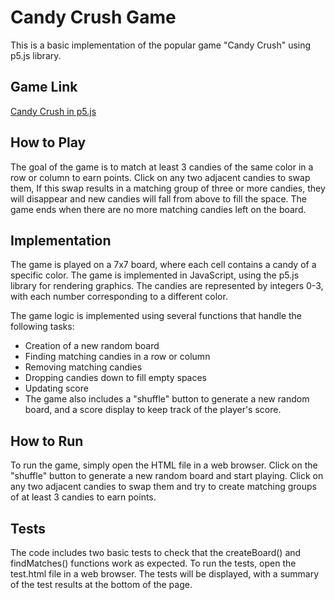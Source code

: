 # Candy Crush Game
This is a basic implementation of the popular game "Candy Crush" using p5.js library.

## Game Link
[Candy Crush in p5.js](https://candy-crush-p5.netlify.app/)

## How to Play

The goal of the game is to match at least 3 candies of the same color in a row or column to earn points.
Click on any two adjacent candies to swap them, If this swap results in a matching group of three or more candies, they will disappear and new candies will fall from above to fill the space.
The game ends when there are no more matching candies left on the board.

## Implementation

The game is played on a 7x7 board, where each cell contains a candy of a specific color.
The game is implemented in JavaScript, using the p5.js library for rendering graphics.
The candies are represented by integers 0-3, with each number corresponding to a different color.

The game logic is implemented using several functions that handle the following tasks:
- Creation of a new random board
- Finding matching candies in a row or column
- Removing matching candies
- Dropping candies down to fill empty spaces
- Updating score
- The game also includes a "shuffle" button to generate a new random board, and a score display to keep track of the player's score.

## How to Run
To run the game, simply open the HTML file in a web browser.
Click on the "shuffle" button to generate a new random board and start playing.
Click on any two adjacent candies to swap them and try to create matching groups of at least 3 candies to earn points.

## Tests
The code includes two basic tests to check that the createBoard() and findMatches() functions work as expected. To run the tests, open the test.html file in a web browser. The tests will be displayed, with a summary of the test results at the bottom of the page.

